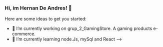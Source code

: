 ### Hi, im Hernan De Andres! 👋


Here are some ideas to get you started:

- 🔭 I’m currently working on grup_2_GamingStore. A gaming products e-commerce.
- 🌱 I’m currently learning node.Js, mySql and React
-->
